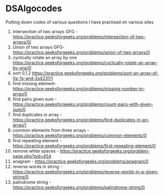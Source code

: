# DSAlgocodes
Putting down codes of various questions I have practised on various sites
1) Intersection of two arrays GFG - https://practice.geeksforgeeks.org/problems/intersection-of-two-arrays/0/
2) Union of two arrays GFG- https://practice.geeksforgeeks.org/problems/union-of-two-arrays/0
3) cyclically rotate an array by one https://practice.geeksforgeeks.org/problems/cyclically-rotate-an-array-by-one/0
4) sort 0,1,2 https://practice.geeksforgeeks.org/problems/sort-an-array-of-0s-1s-and-2s4231/1
5) find missing element- https://practice.geeksforgeeks.org/problems/missing-number-in-array/0
6) find pairs given sum - https://practice.geeksforgeeks.org/problems/count-pairs-with-given-sum/0
7) find duplicates in array -https://practice.geeksforgeeks.org/problems/find-duplicates-in-an-array/1
8) common elements from three arrays - https://practice.geeksforgeeks.org/problems/common-elements/0
9) first repeating element - https://practice.geeksforgeeks.org/problems/first-repeating-element/0
10) remove white spaces - https://practice.geeksforgeeks.org/problem-page.php?pid=454
11) anagram - https://practice.geeksforgeeks.org/problems/anagram/0
12) reverse words in string - https://practice.geeksforgeeks.org/problems/reverse-words-in-a-given-string/0
13) palindrome string - https://practice.geeksforgeeks.org/problems/palindrome-string/0
